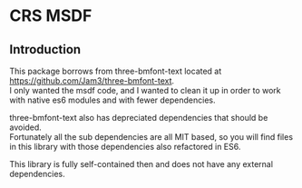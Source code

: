 # CRS MSDF

## Introduction

This package borrows from three-bmfont-text located at https://github.com/Jam3/three-bmfont-text.  
I only wanted the msdf code, and I wanted to clean it up in order to work with native es6 modules and with fewer dependencies.

three-bmfont-text also has depreciated dependencies that should be avoided.  
Fortunately all the sub dependencies are all MIT based, so you will find files in this library with those dependencies also refactored in ES6.  

This library is fully self-contained then and does not have any external dependencies.

